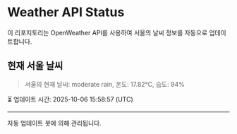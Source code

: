 
# Weather API Status

이 리포지토리는 OpenWeather API를 사용하여 서울의 날씨 정보를 자동으로 업데이트합니다.

## 현재 서울 날씨
> 서울의 현재 날씨: moderate rain, 온도: 17.82°C, 습도: 94%

⏳ 업데이트 시간: 2025-10-06 15:58:57 (UTC)

---
자동 업데이트 봇에 의해 관리됩니다.
